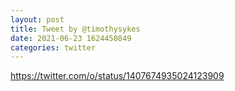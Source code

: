 ```yaml
--- 
layout: post 
title: Tweet by @timothysykes 
date: 2021-06-23 1624450849 
categories: twitter 
--- 
```

https://twitter.com/o/status/1407674935024123909